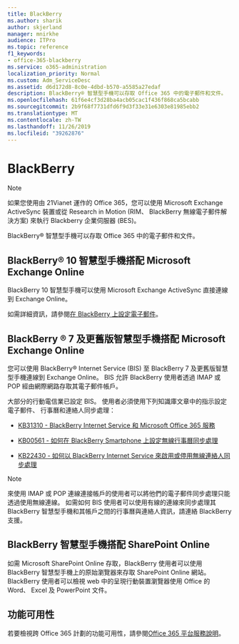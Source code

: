 ```yaml
---
title: BlackBerry
ms.author: sharik
author: skjerland
manager: mnirkhe
audience: ITPro
ms.topic: reference
f1_keywords:
- office-365-blackberry
ms.service: o365-administration
localization_priority: Normal
ms.custom: Adm_ServiceDesc
ms.assetid: d6d172d8-8c0e-4dbd-b570-a5585a27edaf
description: BlackBerry® 智慧型手機可以存取 Office 365 中的電子郵件和文件。
ms.openlocfilehash: 61f6e4cf3d28ba4acb05cac1f436f868ca5bcabb
ms.sourcegitcommit: 2b9f68f7731dfd6f9d3f33e31e6303e81985ebb2
ms.translationtype: MT
ms.contentlocale: zh-TW
ms.lasthandoff: 11/26/2019
ms.locfileid: "39262876"
---
```

# <a name="blackberry"></a>BlackBerry

> [!NOTE]
> 如果您使用由 21Vianet 運作的 Office 365，您可以使用 Microsoft Exchange ActiveSync 裝置或從 Research in Motion (RIM、 BlackBerry 無線電子郵件解決方案) 來執行 Blackberry 企業伺服器 (BES)。 
  
BlackBerry® 智慧型手機可以存取 Office 365 中的電子郵件和文件。
  
## <a name="blackberry-10-smartphones-with-microsoft-exchange-online"></a>BlackBerry® 10 智慧型手機搭配 Microsoft Exchange Online

BlackBerry 10 智慧型手機可以使用 Microsoft Exchange ActiveSync 直接連線到 Exchange Online。
  
如需詳細資訊，請參閱[在 BlackBerry 上設定電子郵件](https://go.microsoft.com/fwlink/?linkid=863394)。
  
## <a name="blackberry-7-and-earlier-smartphones-with-microsoft-exchange-online"></a>BlackBerry ® 7 及更舊版智慧型手機搭配 Microsoft Exchange Online

您可以使用 BlackBerry® Internet Service (BIS) 至 BlackBerry 7 及更舊版智慧型手機連線到 Exchange Online。 BIS 允許 BlackBerry 使用者透過 IMAP 或 POP 經由網際網路存取其電子郵件帳戶。
  
大部分的行動電信業已設定 BIS。 使用者必須使用下列知識庫文章中的指示設定電子郵件、 行事曆和連絡人同步處理：
  
- [KB31310 - BlackBerry Internet Service 和 Microsoft Office 365 服務](https://go.microsoft.com/fwlink/?LinkID=826158&amp;clcid=0x409)
    
- [KB00561 - 如何在 BlackBerry Smartphone 上設定無線行事曆同步處理](https://go.microsoft.com/fwlink/?LinkID=826160&amp;clcid=0x409)
    
- [KB22430 - 如何以 BlackBerry Internet Service 來啟用或停用無線連絡人同步處理](https://go.microsoft.com/fwlink/?LinkID=826161&amp;clcid=0x409)
    
> [!NOTE]
> 來使用 IMAP 或 POP 連線連接帳戶的使用者可以將他們的電子郵件同步處理只能透過使用無線連線。 如需如何 BIS 使用者可以使用有線的連線來同步處理其 BlackBerry 智慧型手機和其帳戶之間的行事曆與連絡人資訊，請連絡 BlackBerry 支援。 
  
## <a name="blackberry-smartphones-with-sharepoint-online"></a>BlackBerry 智慧型手機搭配 SharePoint Online

如需 Microsoft SharePoint Online 存取，BlackBerry 使用者可以使用 BlackBerry 智慧型手機上的原始瀏覽器來存取 SharePoint Online 網站。 BlackBerry 使用者可以檢視 web 中的呈現行動裝置瀏覽器使用 Office 的 Word、 Excel 及 PowerPoint 文件。
  
## <a name="feature-availability"></a>功能可用性

若要檢視跨 Office 365 計劃的功能可用性，請參閱[Office 365 平台服務說明](office-365-platform-service-description.md)。
  